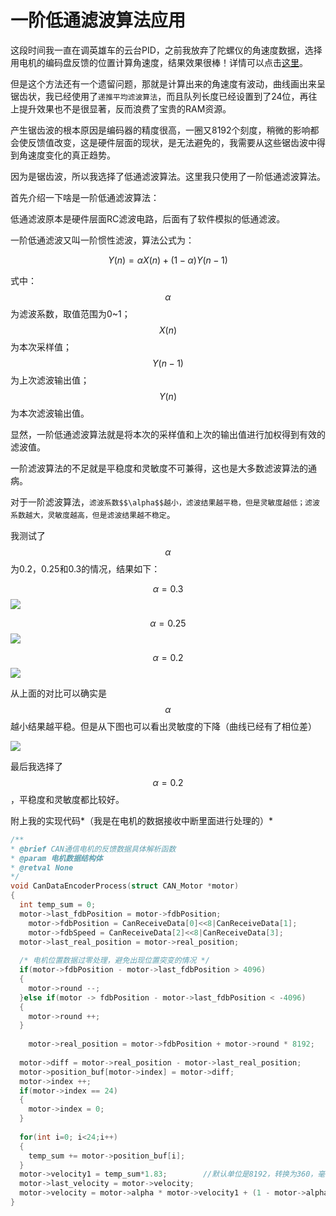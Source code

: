 # 一阶低通滤波算法应用
这段时间我一直在调英雄车的云台PID，之前我放弃了陀螺仪的角速度数据，选择用电机的编码盘反馈的位置计算角速度，结果效果很棒！详情可以点击[这里](https://imuncle.github.io/study/rm/?content=hero_pid)。

但是这个方法还有一个遗留问题，那就是计算出来的角速度有波动，曲线画出来呈锯齿状，我已经使用了`递推平均滤波算法`，而且队列长度已经设置到了24位，再往上提升效果也不是很显著，反而浪费了宝贵的RAM资源。

产生锯齿波的根本原因是编码器的精度很高，一圈又8192个刻度，稍微的影响都会使反馈值改变，这是硬件层面的现状，是无法避免的，我需要从这些锯齿波中得到角速度变化的真正趋势。

因为是锯齿波，所以我选择了低通滤波算法。这里我只使用了一阶低通滤波算法。

首先介绍一下啥是一阶低通滤波算法：

低通滤波原本是硬件层面RC滤波电路，后面有了软件模拟的低通滤波。

一阶低通滤波又叫一阶惯性滤波，算法公式为：

$$Y(n) = \alpha X(n) + (1-\alpha)Y(n-1)$$

式中：$$\alpha$$为滤波系数，取值范围为0~1；$$X(n)$$为本次采样值；$$Y(n-1)$$为上次滤波输出值；$$Y(n)$$为本次滤波输出值。

显然，一阶低通滤波算法就是将本次的采样值和上次的输出值进行加权得到有效的滤波值。

一阶滤波算法的不足就是平稳度和灵敏度不可兼得，这也是大多数滤波算法的通病。

对于一阶滤波算法，`滤波系数$$\alpha$$越小，滤波结果越平稳，但是灵敏度越低；滤波系数越大，灵敏度越高，但是滤波结果越不稳定`。

我测试了$$\alpha$$为0.2，0.25和0.3的情况，结果如下：

$$\alpha = 0.3$$
![](images/low_pass_filter_1.png)

$$\alpha = 0.25$$
![](images/low_pass_filter_2.png)

$$\alpha = 0.2$$
![](images/low_pass_filter_3.png)

从上面的对比可以确实是$$\alpha$$越小结果越平稳。但是从下图也可以看出灵敏度的下降（曲线已经有了相位差）

![](images/low_pass_filter_4.png)

最后我选择了$$\alpha = 0.2$$，平稳度和灵敏度都比较好。

附上我的实现代码*（我是在电机的数据接收中断里面进行处理的）*
```c
/**
* @brief CAN通信电机的反馈数据具体解析函数
* @param 电机数据结构体
* @retval None
*/
void CanDataEncoderProcess(struct CAN_Motor *motor)
{
  int temp_sum = 0;
  motor->last_fdbPosition = motor->fdbPosition;
	motor->fdbPosition = CanReceiveData[0]<<8|CanReceiveData[1];
	motor->fdbSpeed = CanReceiveData[2]<<8|CanReceiveData[3];
  motor->last_real_position = motor->real_position;
  
  /* 电机位置数据过零处理，避免出现位置突变的情况 */
  if(motor->fdbPosition - motor->last_fdbPosition > 4096)
  {
    motor->round --;
  }else if(motor -> fdbPosition - motor->last_fdbPosition < -4096)
  {
    motor->round ++;
  }
  
	motor->real_position = motor->fdbPosition + motor->round * 8192;
  
  motor->diff = motor->real_position - motor->last_real_position;
  motor->position_buf[motor->index] = motor->diff;
  motor->index ++;
  if(motor->index == 24)
  {
    motor->index = 0;
  }
  
  for(int i=0; i<24;i++)
  {
    temp_sum += motor->position_buf[i];
  }
  motor->velocity1 = temp_sum*1.83;        //默认单位是8192，转换为360，毫秒转化为秒，加上这里累加了最近的24个数据，所以算式为temp_sum*360*1000/8192/24 = 1.83
  motor->last_velocity = motor->velocity;
  motor->velocity = motor->alpha * motor->velocity1 + (1 - motor->alpha) * motor->last_velocity;
}
```